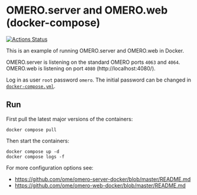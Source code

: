 # OMERO.server and OMERO.web (docker-compose)

[![Actions Status](https://github.com/ome/docker-example-omero/workflows/Build/badge.svg)](https://github.com/ome/docker-example-omero/actions)

This is an example of running OMERO.server and OMERO.web in Docker.

OMERO.server is listening on the standard OMERO ports `4063` and `4064`.
OMERO.web is listening on port `4080` (http://localhost:4080/).

Log in as user `root` password `omero`.
The initial password can be changed in [`docker-compose.yml`](docker-compose.yml).


## Run

First pull the latest major versions of the containers:

    docker compose pull

Then start the containers:

    docker compose up -d
    docker compose logs -f

For more configuration options see:
- https://github.com/ome/omero-server-docker/blob/master/README.md
- https://github.com/ome/omero-web-docker/blob/master/README.md
